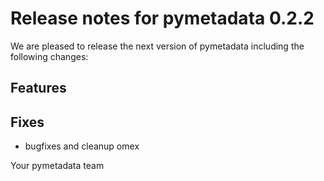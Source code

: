 # Release notes for pymetadata 0.2.2

We are pleased to release the next version of pymetadata including the
following changes:

## Features

## Fixes
- bugfixes and cleanup omex

Your pymetadata team
